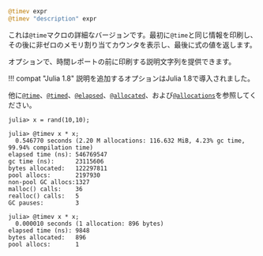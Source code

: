 ```julia
@timev expr
@timev "description" expr
```

これは`@time`マクロの詳細なバージョンです。最初に`@time`と同じ情報を印刷し、その後に非ゼロのメモリ割り当てカウンタを表示し、最後に式の値を返します。

オプションで、時間レポートの前に印刷する説明文字列を提供できます。

!!! compat "Julia 1.8"
    説明を追加するオプションはJulia 1.8で導入されました。


他に[`@time`](@ref)、[`@timed`](@ref)、[`@elapsed`](@ref)、[`@allocated`](@ref)、および[`@allocations`](@ref)を参照してください。

```julia-repl
julia> x = rand(10,10);

julia> @timev x * x;
  0.546770 seconds (2.20 M allocations: 116.632 MiB, 4.23% gc time, 99.94% compilation time)
elapsed time (ns): 546769547
gc time (ns):      23115606
bytes allocated:   122297811
pool allocs:       2197930
non-pool GC allocs:1327
malloc() calls:    36
realloc() calls:   5
GC pauses:         3

julia> @timev x * x;
  0.000010 seconds (1 allocation: 896 bytes)
elapsed time (ns): 9848
bytes allocated:   896
pool allocs:       1
```

